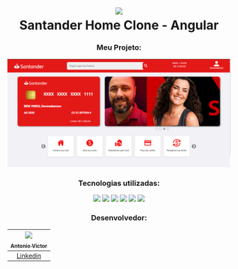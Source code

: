<div align="center">

<h1 align="center">
 <img src="https://user-images.githubusercontent.com/45159366/101415619-1b103500-389d-11eb-83f8-74f87abf5eaf.png">
  <br />
  Santander Home Clone - Angular
</h1>
 
 ### Meu Projeto:

<div align="center">
  	<a href="#">
      <img src=".github/assets/read.PNG" width="1200" alt="preview" />
  	</a>
</div>

### Tecnologias utilizadas: 

<div>
<img src="https://img.shields.io/badge/HTML5-E34F26?style=for-the-badge&logo=html5&logoColor=white">
<img src="https://img.shields.io/badge/CSS3-1572B6?style=for-the-badge&logo=css3&logoColor=white">
<img src="https://img.shields.io/badge/JavaScript-323330?style=for-the-badge&logo=javascript&logoColor=F7DF1E">
<img src="https://img.shields.io/badge/Node.js-43853D?style=for-the-badge&logo=node.js&logoColor=white">
<img src="https://img.shields.io/badge/bootstrap-20232A?style=for-the-badge&logo=bootstrap&logoColor=61DAFB">
<img src="https://img.shields.io/badge/Angular-E34F26?style=for-the-badge&logo=angular&logoColor=white">
  </div>

 
### Desenvolvedor:

<div align="left">

| [<img src="https://avatars.githubusercontent.com/u/118532595?s=100&u=c9da9f4492a980cf59a1071bbbd345c8e7c123b8&v=4"><br><sub>Antonio Victor</sub>](https://github.com/antoniovictor2k) |
| :---------------------------------------------------------------------------------------------------------------------------------------: |
|                                             [Linkedin](www.linkedin.com/in/felipe-aguiar-exe)                                             |

</div>
